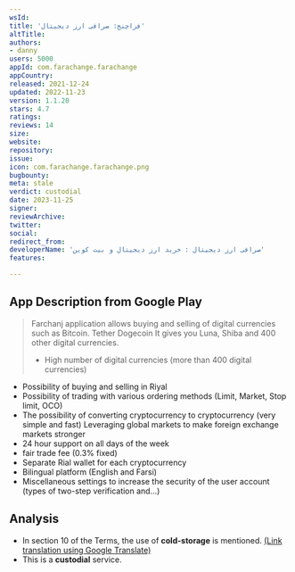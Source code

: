 ```yaml
---
wsId: 
title: 'فراچنج: صرافی ارز دیجیتال'
altTitle: 
authors:
- danny
users: 5000
appId: com.farachange.farachange
appCountry: 
released: 2021-12-24
updated: 2022-11-23
version: 1.1.20
stars: 4.7
ratings: 
reviews: 14
size: 
website: 
repository: 
issue: 
icon: com.farachange.farachange.png
bugbounty: 
meta: stale
verdict: custodial
date: 2023-11-25
signer: 
reviewArchive: 
twitter: 
social: 
redirect_from: 
developerName: 'صرافی ارز دیجیتال : خرید ارز دیجیتال و بیت کوین'
features: 

---
```


## App Description from Google Play

> Farchanj application allows buying and selling of digital currencies such as Bitcoin. Tether Dogecoin It gives you Luna, Shiba and 400 other digital currencies.
>
> - High number of digital currencies (more than 400 digital currencies)
- Possibility of buying and selling in Riyal
- Possibility of trading with various ordering methods (Limit, Market, Stop limit, OCO)
- The possibility of converting cryptocurrency to cryptocurrency (very simple and fast)
Leveraging global markets to make foreign exchange markets stronger
- 24 hour support on all days of the week
- fair trade fee (0.3% fixed)
- Separate Rial wallet for each cryptocurrency
- Bilingual platform (English and Farsi)
- Miscellaneous settings to increase the security of the user account (types of two-step verification and...)

## Analysis

- In section 10 of the Terms, the use of **cold-storage** is mentioned. [(Link translation using Google Translate)](https://farachange-ir.translate.goog/terms/?_x_tr_sl=tr&_x_tr_tl=en&_x_tr_hl=en&_x_tr_pto=wapp&_x_tr_hist=true)
- This is a **custodial** service.
